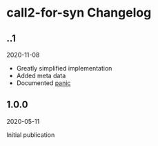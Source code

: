 # call2-for-syn Changelog

## ..1

2020-11-08

* Greatly simplified implementation
* Added meta data
* Documented [panic](https://github.com/Tamschi/call2-for-syn/issues/1)

## 1.0.0

2020-05-11

Initial publication
